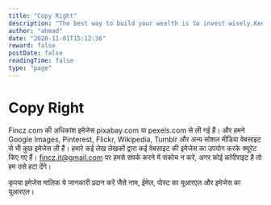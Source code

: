 ```yaml
---
title: "Copy Right"
description: "The best way to build your wealth is to invest wisely.Keep up with the latest on Personal Finance with informative blogs on Wealth, Investment, Money Management, Retirement Planning, Tax-Saving and much more."
author: "ahmad"
date: "2020-11-01T15:12:36"
reward: false
postDate: false
readingTime: false
type: "page"
---
```



Copy Right
============
  
Fincz.com की अधिकांश इमेजेस pixabay.com या pexels.com से ली गई हैं। और हमने Google Images, Pinterest, Flickr, Wikipedia, Tumblr और अन्य सोशल मीडिया वेबसाइट से भी कुछ इमेजेस ली हैं। हमारे कई लेख लेखकों द्वारा कई वेबसाइट की इमेजेस का उपयोग करके क्यूरेट किए गए हैं। fincz.it@gmail.com पर हमसे संपर्क करने में संकोच न करें, अगर कोई कॉपीराइट है तो हम उसे हटा देंगे।

कृपया इमेजेस मालिक ये जानकारी प्रदान करें जैसे नाम, ईमेल, पोस्ट का यूआरएल और इमेजेस का यूआरएल।

